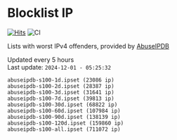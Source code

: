 # Blocklist IP

[![Hits](https://hits.seeyoufarm.com/api/count/incr/badge.svg?url=https%3A%2F%2Fgithub.com%2Fborestad%2Fblocklist-ip%2F&count_bg=%2379C83D&title_bg=%23555555&icon=&icon_color=%23E7E7E7&title=hits&edge_flat=false)](https://hits.seeyoufarm.com)  ![CI](https://img.shields.io/github/workflow/status/borestad/blocklist-ip/CI?style=flat-square)

Lists with worst IPv4 offenders, provided by [AbuseIPDB](https://www.abuseipdb.com/)

<!-- FOOTER-PLACEHOLDER -->
Updated every 5 hours<br>
Last update: `2024-12-01 - 05:25:32`
```
abuseipdb-s100-1d.ipset (23086 ip)
abuseipdb-s100-2d.ipset (28387 ip)
abuseipdb-s100-3d.ipset (31641 ip)
abuseipdb-s100-7d.ipset (39813 ip)
abuseipdb-s100-30d.ipset (68822 ip)
abuseipdb-s100-60d.ipset (107984 ip)
abuseipdb-s100-90d.ipset (138139 ip)
abuseipdb-s100-120d.ipset (159860 ip)
abuseipdb-s100-all.ipset (711072 ip)
```
